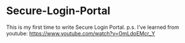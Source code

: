 # Secure-Login-Portal

This is my first time to write Secure Login Portal.
p.s. I've learned from youtube: https://www.youtube.com/watch?v=OmLdoEMcr_Y
